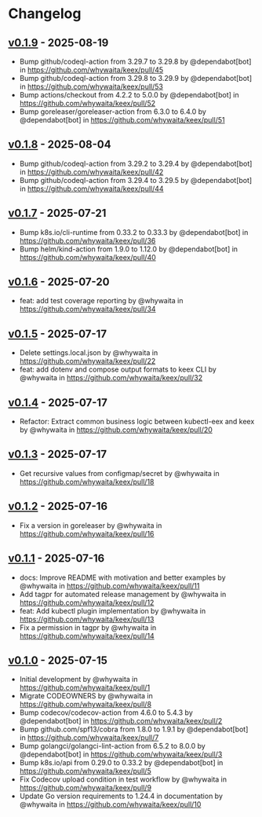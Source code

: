 # Changelog

## [v0.1.9](https://github.com/whywaita/keex/compare/v0.1.8...v0.1.9) - 2025-08-19
- Bump github/codeql-action from 3.29.7 to 3.29.8 by @dependabot[bot] in https://github.com/whywaita/keex/pull/45
- Bump github/codeql-action from 3.29.8 to 3.29.9 by @dependabot[bot] in https://github.com/whywaita/keex/pull/53
- Bump actions/checkout from 4.2.2 to 5.0.0 by @dependabot[bot] in https://github.com/whywaita/keex/pull/52
- Bump goreleaser/goreleaser-action from 6.3.0 to 6.4.0 by @dependabot[bot] in https://github.com/whywaita/keex/pull/51

## [v0.1.8](https://github.com/whywaita/keex/compare/v0.1.7...v0.1.8) - 2025-08-04
- Bump github/codeql-action from 3.29.2 to 3.29.4 by @dependabot[bot] in https://github.com/whywaita/keex/pull/42
- Bump github/codeql-action from 3.29.4 to 3.29.5 by @dependabot[bot] in https://github.com/whywaita/keex/pull/44

## [v0.1.7](https://github.com/whywaita/keex/compare/v0.1.6...v0.1.7) - 2025-07-21
- Bump k8s.io/cli-runtime from 0.33.2 to 0.33.3 by @dependabot[bot] in https://github.com/whywaita/keex/pull/36
- Bump helm/kind-action from 1.9.0 to 1.12.0 by @dependabot[bot] in https://github.com/whywaita/keex/pull/40

## [v0.1.6](https://github.com/whywaita/keex/compare/v0.1.5...v0.1.6) - 2025-07-20
- feat: add test coverage reporting by @whywaita in https://github.com/whywaita/keex/pull/34

## [v0.1.5](https://github.com/whywaita/keex/compare/v0.1.4...v0.1.5) - 2025-07-17
- Delete settings.local.json by @whywaita in https://github.com/whywaita/keex/pull/22
- feat: add dotenv and compose output formats to keex CLI by @whywaita in https://github.com/whywaita/keex/pull/32

## [v0.1.4](https://github.com/whywaita/keex/compare/v0.1.3...v0.1.4) - 2025-07-17
- Refactor: Extract common business logic between kubectl-eex and keex by @whywaita in https://github.com/whywaita/keex/pull/20

## [v0.1.3](https://github.com/whywaita/keex/compare/v0.1.2...v0.1.3) - 2025-07-17
- Get recursive values from configmap/secret by @whywaita in https://github.com/whywaita/keex/pull/18

## [v0.1.2](https://github.com/whywaita/keex/compare/v0.1.1...v0.1.2) - 2025-07-16
- Fix a version in goreleaser by @whywaita in https://github.com/whywaita/keex/pull/16

## [v0.1.1](https://github.com/whywaita/keex/compare/v0.1.0...v0.1.1) - 2025-07-16
- docs: Improve README with motivation and better examples by @whywaita in https://github.com/whywaita/keex/pull/11
- Add tagpr for automated release management by @whywaita in https://github.com/whywaita/keex/pull/12
- feat: Add kubectl plugin implementation by @whywaita in https://github.com/whywaita/keex/pull/13
- Fix a permission in tagpr by @whywaita in https://github.com/whywaita/keex/pull/14

## [v0.1.0](https://github.com/whywaita/keex/commits/v0.1.0) - 2025-07-15
- Initial development by @whywaita in https://github.com/whywaita/keex/pull/1
- Migrate CODEOWNERS by @whywaita in https://github.com/whywaita/keex/pull/8
- Bump codecov/codecov-action from 4.6.0 to 5.4.3 by @dependabot[bot] in https://github.com/whywaita/keex/pull/2
- Bump github.com/spf13/cobra from 1.8.0 to 1.9.1 by @dependabot[bot] in https://github.com/whywaita/keex/pull/7
- Bump golangci/golangci-lint-action from 6.5.2 to 8.0.0 by @dependabot[bot] in https://github.com/whywaita/keex/pull/3
- Bump k8s.io/api from 0.29.0 to 0.33.2 by @dependabot[bot] in https://github.com/whywaita/keex/pull/5
- Fix Codecov upload condition in test workflow by @whywaita in https://github.com/whywaita/keex/pull/9
- Update Go version requirements to 1.24.4 in documentation by @whywaita in https://github.com/whywaita/keex/pull/10
